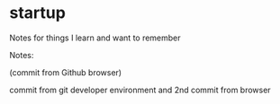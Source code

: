 # startup
Notes for things I learn and want to remember

Notes:

(commit from Github browser)

commit from git developer environment and 2nd commit from browser
